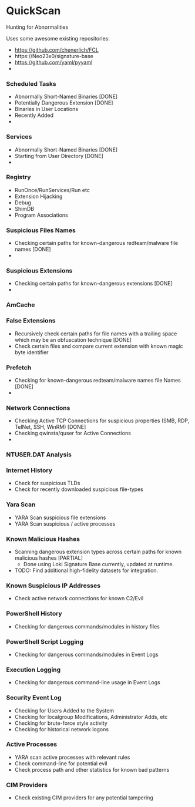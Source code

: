 # QuickScan
 Hunting for Abnormalities

Uses some awesome existing repositories:
* https://github.com/chenerlich/FCL
* https://Neo23x0/signature-base
* https://github.com/yaml/pyyaml
* 

### Scheduled Tasks
* Abnormally Short-Named Binaries [DONE]
* Potentially Dangerous Extension [DONE]
* Binaries in User Locations
* Recently Added
* 

### Services
* Abnormally Short-Named Binaries [DONE]
* Starting from User Directory [DONE]
* 

### Registry
* RunOnce/RunServices/Run etc
* Extension Hijacking
* Debug
* ShimDB
* Program Associations

### Suspicious Files Names
* Checking certain paths for known-dangerous redteam/malware file names [DONE]
*

### Suspicious Extensions
* Checking certain paths for known-dangerous extensions [DONE]
*

### AmCache 

### False Extensions
* Recursively check certain paths for file names with a trailing space which may be an obfuscation technique [DONE]
* Check certain files and compare current extension with known magic byte identifier

### Prefetch
* Checking for known-dangerous redteam/malware names file Names [DONE]
* 

### Network Connections
* Checking Active TCP Connections for suspicious properties (SMB, RDP, TelNet, SSH, WinRM) [DONE]
* Checking qwinsta/quser for Active Connections
* 

### NTUSER.DAT Analysis

### Internet History
* Check for suspicious TLDs
* Check for recently downloaded suspicious file-types

### Yara Scan
* YARA Scan suspicious file extensions
* YARA Scan suspicious / active processes

### Known Malicious Hashes
* Scanning dangerous extension types across certain paths for known malicious hashes [PARTIAL]
  * Done using Loki Signature Base currently, updated at runtime.
* TODO: Find additional high-fidelity datasets for integration.

### Known Suspicious IP Addresses
* Check active network connections for known C2/Evil

### PowerShell History
* Checking for dangerous commands/modules in history files

### PowerShell Script Logging
* Checking for dangerous commands/modules in Event Logs

### Execution Logging
* Checking for dangerous command-line usage in Event Logs

### Security Event Log
* Checking for Users Added to the System
* Checking for localgroup Modifications, Administrator Adds, etc
* Checking for brute-force style activity
* Checking for historical network logons

### Active Processes
* YARA scan active processes with relevant rules
* Check command-line for potential evil
* Check process path and other statistics for known bad patterns

### CIM Providers
* Check existing CIM providers for any potential tampering





